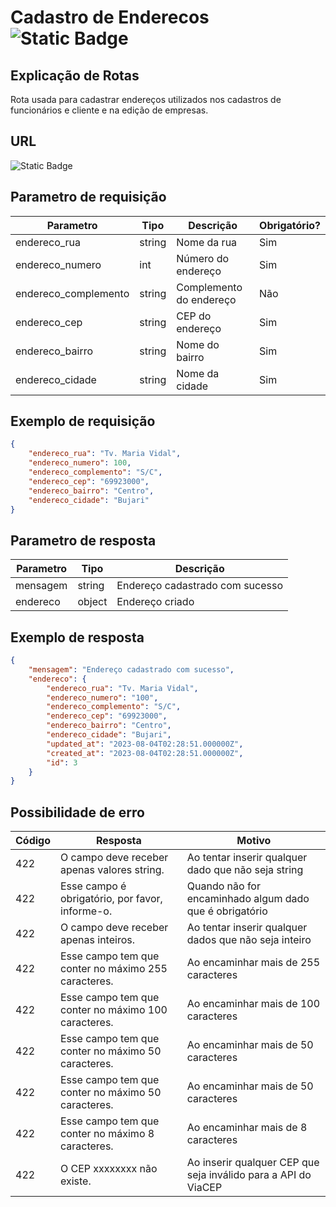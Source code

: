 # Cadastro de Enderecos ![Static Badge](https://img.shields.io/badge/Rota_autenticada-49CC90)

## Explicação de Rotas

Rota usada para cadastrar endereços utilizados nos cadastros de funcionários e cliente e na edição de empresas.

## URL

![Static Badge](https://img.shields.io/badge/POST-%2Fapi%2Fv1%2Fendereco%2Fcadastro-%2349CC90)

## Parametro de requisição

| Parametro            | Tipo   | Descrição               | Obrigatório? |
|----------------------|--------|-------------------------|--------------|
| endereco_rua         | string | Nome da rua             | Sim          |
| endereco_numero      | int    | Número do endereço      | Sim          |
| endereco_complemento | string | Complemento do endereço | Não          |
| endereco_cep         | string | CEP do endereço         | Sim          |
| endereco_bairro      | string | Nome do bairro          | Sim          |
| endereco_cidade      | string | Nome da cidade          | Sim          |

## Exemplo de requisição

```json
{
    "endereco_rua": "Tv. Maria Vidal",
    "endereco_numero": 100,
    "endereco_complemento": "S/C",
    "endereco_cep": "69923000",
    "endereco_bairro": "Centro",
    "endereco_cidade": "Bujari"
}
```

## Parametro de resposta

| Parametro | Tipo   | Descrição                       |
|-----------|--------|---------------------------------|
| mensagem  | string | Endereço cadastrado com sucesso |
| endereco  | object | Endereço criado                 |

## Exemplo de resposta

```json
{
    "mensagem": "Endereço cadastrado com sucesso",
    "endereco": {
        "endereco_rua": "Tv. Maria Vidal",
        "endereco_numero": "100",
        "endereco_complemento": "S/C",
        "endereco_cep": "69923000",
        "endereco_bairro": "Centro",
        "endereco_cidade": "Bujari",
        "updated_at": "2023-08-04T02:28:51.000000Z",
        "created_at": "2023-08-04T02:28:51.000000Z",
        "id": 3
    }
}
```

## Possibilidade de erro

| Código | Resposta                                            | Motivo                                                         |
|--------|-----------------------------------------------------|----------------------------------------------------------------|
| 422    | O campo deve receber apenas valores string.         | Ao tentar inserir qualquer dado que não seja string            |
| 422    | Esse campo é obrigatório, por favor, informe-o.     | Quando não for encaminhado algum dado que é obrigatório        |
| 422    | O campo deve receber apenas inteiros.               | Ao tentar inserir qualquer dados que não seja inteiro          |
| 422    | Esse campo tem que conter no máximo 255 caracteres. | Ao encaminhar mais de 255 caracteres                           |
| 422    | Esse campo tem que conter no máximo 100 caracteres. | Ao encaminhar mais de 100 caracteres                           |
| 422    | Esse campo tem que conter no máximo 50 caracteres.  | Ao encaminhar mais de 50 caracteres                            |
| 422    | Esse campo tem que conter no máximo 50 caracteres.  | Ao encaminhar mais de 50 caracteres                            |
| 422    | Esse campo tem que conter no máximo 8 caracteres.   | Ao encaminhar mais de 8 caracteres                             |
| 422    | O CEP xxxxxxxx não existe.                          | Ao inserir qualquer CEP que seja inválido para a API do ViaCEP |

